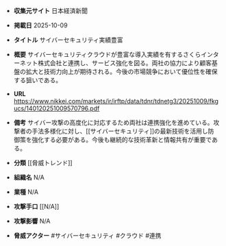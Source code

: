 - **収集元サイト**
日本経済新聞

- **掲載日**
2025-10-09

- **タイトル**
サイバーセキュリティ実績豊富

- **概要**
サイバーセキュリティクラウドが豊富な導入実績を有するさくらインターネット株式会社と連携し、サービス強化を図る。両社の協力により顧客基盤の拡大と技術力向上が期待される。今後の市場競争において優位性を確保する狙いである。

- **URL**
https://www.nikkei.com/markets/ir/irftp/data/tdnr/tdnetg3/20251009/fkgucs/140120251009570796.pdf

- **備考**
サイバー攻撃の高度化に対応するため両社は連携強化を進めている。攻撃者の手法多様化に対し、[[サイバーセキュリティ]]の最新技術を活用し防御策を強化する必要がある。今後も継続的な技術革新と情報共有が重要である。

- **分類**
[[脅威トレンド]]

- **組織名**
N/A

- **業種**
N/A

- **攻撃手口**
[[N/A]]

- **攻撃影響**
N/A

- **脅威アクター**
#サイバーセキュリティ #クラウド #連携
